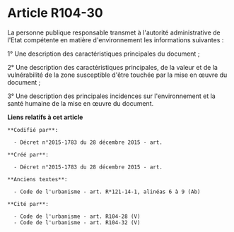 # Article R104-30

La personne publique responsable transmet à l'autorité administrative de l'Etat compétente en matière d'environnement les
informations suivantes :

1° Une description des caractéristiques principales du document ;

2° Une description des caractéristiques principales, de la valeur et de la vulnérabilité de la zone susceptible d'être
touchée par la mise en œuvre du document ;

3° Une description des principales incidences sur l'environnement et la santé humaine de la mise en œuvre du document.

**Liens relatifs à cet article**

	**Codifié par**:

	  - Décret n°2015-1783 du 28 décembre 2015 - art.

	**Créé par**:

	  - Décret n°2015-1783 du 28 décembre 2015 - art.

	**Anciens textes**:

	  - Code de l'urbanisme - art. R*121-14-1, alinéas 6 à 9 (Ab)

	**Cité par**:

	  - Code de l'urbanisme - art. R104-28 (V)
	  - Code de l'urbanisme - art. R104-32 (V)
